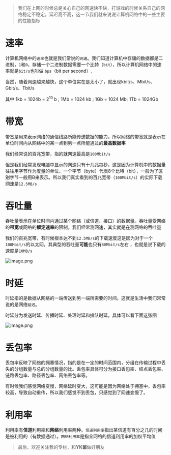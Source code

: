 
> 我们在上网的时候总是关心自己的网速快不快，打游戏的时候关系自己的网络稳定不稳定，延迟高不高，这一节我们就来说说计算机网络中的一些主要的性能指标


# 速率

计算机网络中的`速率`也就是我们常说的`网速`。我们知道计算机中存储的数据都是二进制，`1`和`0`，存储一个二进制数据需要一个比特（`bit`），所以计算机网络中的速率就是`bit/s`也叫做 `bps`（bit per second）.

当然，随着网速越来越快，这个单位实在是太小了，就出现kbit/s、Mbit/s、Gbit/s、Tbit/s

其中 1kb = 1024b = $2^{10}$ b ; 1Mb = 1024 kb ; 1Gb = 1024 Mb; 1Tb = 1024Gb



# 带宽

带宽是用来表示网络的通信线路所能传送数据的能力，所以网络的带宽就是表示在单位时间内从网络中的某一点到另一点所能通过的**最高数据率**

我们经常说的百兆宽带，指的就网速最高是`100Mbit/s`

但是我们经常发现电脑中显示的网速只有十几兆每秒，这是因为计算机中的数据量往往用字节作为度量的单位，一个字节（byte）代表8个比特（bit），一般为了区别字节一般用B来表示。所以我们真实看到的百兆宽带（`100Mbit/s`）的实际下载网速是`12.5MB/s`


# 吞吐量

吞吐量表示在单位时间内通过某个网络（或信道、接口）的数据量。吞吐量受网络的**带宽**或网络的**额定速率**的限制。我们经常测网速，其实就是在测网络的吞吐量

我们的百兆宽带，有时候根本达不到`12.5MB/s`的下载速度这是因为对于一个`100Mbit/s`的以太网，其典型的吞吐量**可能**也只有`80Mbit/s`左右 ，也就是说下载的速度是`10MB/s`


![image.png](https://p6-juejin.byteimg.com/tos-cn-i-k3u1fbpfcp/488802a38c1d4180a016f0c10f0f3bee~tplv-k3u1fbpfcp-watermark.image?)


# 时延

时延指的是数据从网络的一端传送到另一端所需要的时间。这就是生活中我们常常说的是网络`延迟`。

时延分为发送时延、传播时延、处理时延和排队时延，具体可以看下面这张图


![image.png](https://p1-juejin.byteimg.com/tos-cn-i-k3u1fbpfcp/b899d0456640479a8fdb52f44faa3ad0~tplv-k3u1fbpfcp-watermark.image?)


# 丢包率

丢包率反映了网络的拥塞情况，指的是在一定的时间范围内，分组在传输过程中丢失的分组数量与总的分组数量的比。丢包率具体可分为接口丢包率、结点丢包率、链路丢包率、路径丢包率、网络丢包率等。

有时候我们感觉网络变慢，网络延时变大，这可能是因为网络处于拥塞中，丢包率较高，导致自动重传，所以我们感觉不到丢包，只感觉到了网速变慢了。

# 利用率

利用率有**信道**利用率和**网络**利用率两种。`信道利用率`指出某信道有百分之几的时间是被利用的（有数据通过）。`网络利用率`是指全网络的信道利用率的加权平均值


> 最后，欢迎关注我的专栏，和**YK菌**做好朋友